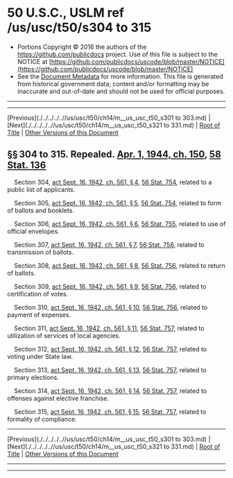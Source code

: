 ---
---

# 50 U.S.C., USLM ref /us/usc/t50/s304 to 315

* Portions Copyright © 2016 the authors of the https://github.com/publicdocs project.
  Use of this file is subject to the NOTICE at [https://github.com/publicdocs/uscode/blob/master/NOTICE](https://github.com/publicdocs/uscode/blob/master/NOTICE)
* See the [Document Metadata](././../../../..//README.md) for more information.
  This file is generated from historical government data; content and/or formatting may be inaccurate and out-of-date and should not be used for official purposes.

----------
----------

[Previous](./../../../..//us/usc/t50/ch14/m__us_usc_t50_s301 to 303.md) | [Next](./../../../..//us/usc/t50/ch14/m__us_usc_t50_s321 to 331.md) | [Root of Title](./../../../../) | [Other Versions of this Document](https://publicdocs.github.io/go/links?ns=uslm&ref=%2Fus%2Fusc%2Ft50%2Fs304+to+315)

## §§ 304 to 315. Repealed. [Apr. 1, 1944, ch. 150][/us/act/1944-04-01/ch150], [58 Stat. 136][/us/stat/58/136]

    Section 304, [act Sept. 16, 1942, ch. 561, § 4][/us/act/1942-09-16/ch561/s4], [56 Stat. 754][/us/stat/56/754], related to a public list of applicants.

    Section 305, [act Sept. 16, 1942, ch. 561, § 5][/us/act/1942-09-16/ch561/s5], [56 Stat. 754][/us/stat/56/754], related to form of ballots and booklets.

    Section 306, [act Sept. 16, 1942, ch. 561, § 6][/us/act/1942-09-16/ch561/s6], [56 Stat. 755][/us/stat/56/755], related to use of official envelopes.

    Section 307, [act Sept. 16, 1942, ch. 561, § 7][/us/act/1942-09-16/ch561/s7], [56 Stat. 756][/us/stat/56/756], related to transmission of ballots.

    Section 308, [act Sept. 16, 1942, ch. 561, § 8][/us/act/1942-09-16/ch561/s8], [56 Stat. 756][/us/stat/56/756], related to return of ballots.

    Section 309, [act Sept. 16, 1942, ch. 561, § 9][/us/act/1942-09-16/ch561/s9], [56 Stat. 756][/us/stat/56/756], related to certification of votes.

    Section 310, [act Sept. 16, 1942, ch. 561, § 10][/us/act/1942-09-16/ch561/s10], [56 Stat. 756][/us/stat/56/756], related to payment of expenses.

    Section 311, [act Sept. 16, 1942, ch. 561, § 11][/us/act/1942-09-16/ch561/s11], [56 Stat. 757][/us/stat/56/757], related to utilization of services of local agencies.

    Section 312, [act Sept. 16, 1942, ch. 561, § 12][/us/act/1942-09-16/ch561/s12], [56 Stat. 757][/us/stat/56/757], related to voting under State law.

    Section 313, [act Sept. 16, 1942, ch. 561, § 13][/us/act/1942-09-16/ch561/s13], [56 Stat. 757][/us/stat/56/757], related to primary elections.

    Section 314, [act Sept. 16, 1942, ch. 561, § 14][/us/act/1942-09-16/ch561/s14], [56 Stat. 757][/us/stat/56/757], related to offenses against elective franchise.

    Section 315, [act Sept. 16, 1942, ch. 561, § 15][/us/act/1942-09-16/ch561/s15], [56 Stat. 757][/us/stat/56/757], related to formality of compliance.

----------

[Previous](./../../../..//us/usc/t50/ch14/m__us_usc_t50_s301 to 303.md) | [Next](./../../../..//us/usc/t50/ch14/m__us_usc_t50_s321 to 331.md) | [Root of Title](./../../../../) | [Other Versions of this Document](https://publicdocs.github.io/go/links?ns=uslm&ref=%2Fus%2Fusc%2Ft50%2Fs304+to+315)

----------
----------

[/us/act/1944-04-01/ch150]: https://publicdocs.github.io/go/links?ns=uslm&ref=%2Fus%2Fact%2F1944-04-01%2Fch150
[/us/stat/58/136]: https://publicdocs.github.io/go/links?ns=uslm&ref=%2Fus%2Fstat%2F58%2F136
[/us/act/1942-09-16/ch561/s4]: https://publicdocs.github.io/go/links?ns=uslm&ref=%2Fus%2Fact%2F1942-09-16%2Fch561%2Fs4
[/us/stat/56/754]: https://publicdocs.github.io/go/links?ns=uslm&ref=%2Fus%2Fstat%2F56%2F754
[/us/act/1942-09-16/ch561/s5]: https://publicdocs.github.io/go/links?ns=uslm&ref=%2Fus%2Fact%2F1942-09-16%2Fch561%2Fs5
[/us/stat/56/754]: https://publicdocs.github.io/go/links?ns=uslm&ref=%2Fus%2Fstat%2F56%2F754
[/us/act/1942-09-16/ch561/s6]: https://publicdocs.github.io/go/links?ns=uslm&ref=%2Fus%2Fact%2F1942-09-16%2Fch561%2Fs6
[/us/stat/56/755]: https://publicdocs.github.io/go/links?ns=uslm&ref=%2Fus%2Fstat%2F56%2F755
[/us/act/1942-09-16/ch561/s7]: https://publicdocs.github.io/go/links?ns=uslm&ref=%2Fus%2Fact%2F1942-09-16%2Fch561%2Fs7
[/us/stat/56/756]: https://publicdocs.github.io/go/links?ns=uslm&ref=%2Fus%2Fstat%2F56%2F756
[/us/act/1942-09-16/ch561/s8]: https://publicdocs.github.io/go/links?ns=uslm&ref=%2Fus%2Fact%2F1942-09-16%2Fch561%2Fs8
[/us/stat/56/756]: https://publicdocs.github.io/go/links?ns=uslm&ref=%2Fus%2Fstat%2F56%2F756
[/us/act/1942-09-16/ch561/s9]: https://publicdocs.github.io/go/links?ns=uslm&ref=%2Fus%2Fact%2F1942-09-16%2Fch561%2Fs9
[/us/stat/56/756]: https://publicdocs.github.io/go/links?ns=uslm&ref=%2Fus%2Fstat%2F56%2F756
[/us/act/1942-09-16/ch561/s10]: https://publicdocs.github.io/go/links?ns=uslm&ref=%2Fus%2Fact%2F1942-09-16%2Fch561%2Fs10
[/us/stat/56/756]: https://publicdocs.github.io/go/links?ns=uslm&ref=%2Fus%2Fstat%2F56%2F756
[/us/act/1942-09-16/ch561/s11]: https://publicdocs.github.io/go/links?ns=uslm&ref=%2Fus%2Fact%2F1942-09-16%2Fch561%2Fs11
[/us/stat/56/757]: https://publicdocs.github.io/go/links?ns=uslm&ref=%2Fus%2Fstat%2F56%2F757
[/us/act/1942-09-16/ch561/s12]: https://publicdocs.github.io/go/links?ns=uslm&ref=%2Fus%2Fact%2F1942-09-16%2Fch561%2Fs12
[/us/stat/56/757]: https://publicdocs.github.io/go/links?ns=uslm&ref=%2Fus%2Fstat%2F56%2F757
[/us/act/1942-09-16/ch561/s13]: https://publicdocs.github.io/go/links?ns=uslm&ref=%2Fus%2Fact%2F1942-09-16%2Fch561%2Fs13
[/us/stat/56/757]: https://publicdocs.github.io/go/links?ns=uslm&ref=%2Fus%2Fstat%2F56%2F757
[/us/act/1942-09-16/ch561/s14]: https://publicdocs.github.io/go/links?ns=uslm&ref=%2Fus%2Fact%2F1942-09-16%2Fch561%2Fs14
[/us/stat/56/757]: https://publicdocs.github.io/go/links?ns=uslm&ref=%2Fus%2Fstat%2F56%2F757
[/us/act/1942-09-16/ch561/s15]: https://publicdocs.github.io/go/links?ns=uslm&ref=%2Fus%2Fact%2F1942-09-16%2Fch561%2Fs15
[/us/stat/56/757]: https://publicdocs.github.io/go/links?ns=uslm&ref=%2Fus%2Fstat%2F56%2F757


